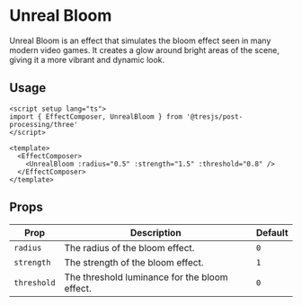 # Unreal Bloom

<DocsDemo>
  <UnrealBloomThreeDemo />
</DocsDemo>

Unreal Bloom is an effect that simulates the bloom effect seen in many modern video games. It creates a glow around bright areas of the scene, giving it a more vibrant and dynamic look.

## Usage

```vue
<script setup lang="ts">
import { EffectComposer, UnrealBloom } from '@tresjs/post-processing/three'
</script>

<template>
  <EffectComposer>
    <UnrealBloom :radius="0.5" :strength="1.5" :threshold="0.8" />
  </EffectComposer>
</template>
```

## Props

| Prop       | Description                                                                                       | Default |
|------------|---------------------------------------------------------------------------------------------------|---------|
| `radius`   | The radius of the bloom effect.                                                                   | `0`     |
| `strength` | The strength of the bloom effect.                                                                 | `1`     |
| `threshold`| The threshold luminance for the bloom effect.                                                     | `0`     |
